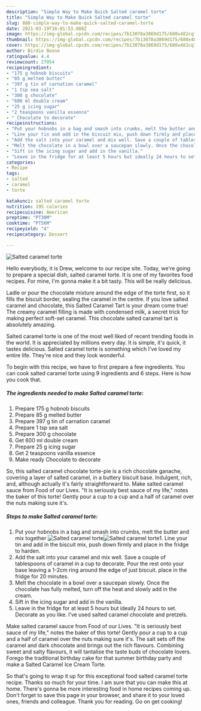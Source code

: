 ```yaml
---
description: "Simple Way to Make Quick Salted caramel torte"
title: "Simple Way to Make Quick Salted caramel torte"
slug: 880-simple-way-to-make-quick-salted-caramel-torte
date: 2021-03-19T16:01:53.088Z
image: https://img-global.cpcdn.com/recipes/7b13078a3869d175/680x482cq70/salted-caramel-torte-recipe-main-photo.jpg
thumbnail: https://img-global.cpcdn.com/recipes/7b13078a3869d175/680x482cq70/salted-caramel-torte-recipe-main-photo.jpg
cover: https://img-global.cpcdn.com/recipes/7b13078a3869d175/680x482cq70/salted-caramel-torte-recipe-main-photo.jpg
author: Birdie Boone
ratingvalue: 4.4
reviewcount: 27054
recipeingredient:
- "175 g hobnob biscuits"
- "85 g melted butter"
- "397 g tin of carnation caramel"
- "1 tsp sea salt"
- "300 g chocolate"
- "600 ml double cream"
- "25 g icing sugar"
- "2 teaspoons vanilla essence"
- " Chocolate to decorate"
recipeinstructions:
- "Put your hobnobs in a bag and smash into crumbs, melt the butter and mix together"
- "Line your tin and add in the biscuit mix, push down firmly and place in the fridge to harden."
- "Add the salt into your caramel and mix well. Save a couple of tablespoons of caramel in a cup to decorate. Pour the rest onto your base leaving a 1-2cm ring around the edge of just biscuit. place in the fridge for 20 minutes."
- "Melt the chocolate in a bowl over a saucepan slowly. Once the chocolate has fully melted, turn off the heat and slowly add in the cream."
- "Sift in the icing sugar and add in the vanilla."
- "Leave in the fridge for at least 5 hours but ideally 24 hours to set. Decorate as you like. I’ve used salted caramel chocolate and pretzels."
categories:
- Recipe
tags:
- salted
- caramel
- torte

katakunci: salted caramel torte 
nutrition: 195 calories
recipecuisine: American
preptime: "PT30M"
cooktime: "PT56M"
recipeyield: "4"
recipecategory: Dessert

---
```



![Salted caramel torte](https://img-global.cpcdn.com/recipes/7b13078a3869d175/680x482cq70/salted-caramel-torte-recipe-main-photo.jpg)

Hello everybody, it is Drew, welcome to our recipe site. Today, we're going to prepare a special dish, salted caramel torte. It is one of my favorites food recipes. For mine, I'm gonna make it a bit tasty. This will be really delicious.

Ladle or pour the chocolate mixture around the edge of the torte first, so it fills the biscuit border, sealing the caramel in the centre. If you love salted caramel and chocolate, this Salted Caramel Tart is your dream come true! The creamy caramel filling is made with condensed milk, a secret trick for making perfect soft-set caramel. This chocolate salted caramel tart is absolutely amazing.

Salted caramel torte is one of the most well liked of recent trending foods in the world. It is appreciated by millions every day. It is simple, it's quick, it tastes delicious. Salted caramel torte is something which I've loved my entire life. They're nice and they look wonderful.


To begin with this recipe, we have to first prepare a few ingredients. You can cook salted caramel torte using 9 ingredients and 6 steps. Here is how you cook that.

<!--inarticleads1-->

##### The ingredients needed to make Salted caramel torte:

1. Prepare 175 g hobnob biscuits
1. Prepare 85 g melted butter
1. Prepare 397 g tin of carnation caramel
1. Prepare 1 tsp sea salt
1. Prepare 300 g chocolate
1. Get 600 ml double cream
1. Prepare 25 g icing sugar
1. Get 2 teaspoons vanilla essence
1. Make ready  Chocolate to decorate


So, this salted caramel chocolate torte-pie is a rich chocolate ganache, covering a layer of salted caramel, in a buttery biscuit base. Indulgent, rich, and, although actually it&#39;s fairly straightforward to. Make salted caramel sauce from Food of our Lives. &#34;It is seriously best sauce of my life,&#34; notes the baker of this torte! Gently pour a cup to a cup and a half of caramel over the nuts making sure it&#39;s. 

<!--inarticleads2-->

##### Steps to make Salted caramel torte:

1. Put your hobnobs in a bag and smash into crumbs, melt the butter and mix together
<img src="https://img-global.cpcdn.com/steps/fff3971e78ea72f1/160x128cq70/salted-caramel-torte-recipe-step-1-photo.jpg" alt="Salted caramel torte"><img src="https://img-global.cpcdn.com/steps/9bd04ca93d1504a7/160x128cq70/salted-caramel-torte-recipe-step-1-photo.jpg" alt="Salted caramel torte">1. Line your tin and add in the biscuit mix, push down firmly and place in the fridge to harden.
1. Add the salt into your caramel and mix well. Save a couple of tablespoons of caramel in a cup to decorate. Pour the rest onto your base leaving a 1-2cm ring around the edge of just biscuit. place in the fridge for 20 minutes.
1. Melt the chocolate in a bowl over a saucepan slowly. Once the chocolate has fully melted, turn off the heat and slowly add in the cream.
1. Sift in the icing sugar and add in the vanilla.
1. Leave in the fridge for at least 5 hours but ideally 24 hours to set. Decorate as you like. I’ve used salted caramel chocolate and pretzels.


Make salted caramel sauce from Food of our Lives. &#34;It is seriously best sauce of my life,&#34; notes the baker of this torte! Gently pour a cup to a cup and a half of caramel over the nuts making sure it&#39;s. The salt sets off the caramel and dark chocolate and brings out the rich flavours. Combining sweet and salty flavours, it will tantalise the taste buds of chocolate lovers. Forego the traditional birthday cake for that summer birthday party and make a Salted Caramel Ice Cream Torte. 

So that's going to wrap it up for this exceptional food salted caramel torte recipe. Thanks so much for your time. I am sure that you can make this at home. There's gonna be more interesting food in home recipes coming up. Don't forget to save this page in your browser, and share it to your loved ones, friends and colleague. Thank you for reading. Go on get cooking!
